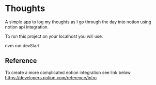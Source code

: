 # Thoughts
A simple app to log my thoughts as I go through the day into notion using notion api integration.

To run this project on your localhost you will use:

nvm run devStart

## Reference
To create a more complicated notion integration see link below
https://developers.notion.com/reference/intro






